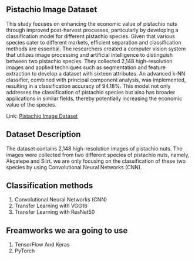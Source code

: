 ## Pistachio Image Dataset

This study focuses on enhancing the economic value of pistachio nuts through improved post-harvest processes, particularly by developing a classification model for different pistachio species. Given that various species cater to different markets, efficient separation and classification methods are essential. The researchers created a computer vision system that utilizes image processing and artificial intelligence to distinguish between two pistachio species. They collected 2,148 high-resolution images and applied techniques such as segmentation and feature extraction to develop a dataset with sixteen attributes. An advanced k-NN classifier, combined with principal component analysis, was implemented, resulting in a classification accuracy of 94.18%. This model not only addresses the classification of pistachio species but also has broader applications in similar fields, thereby potentially increasing the economic value of the species.

Link: [Pistachio Image Dataset](https://www.kaggle.com/datasets/muratkokludataset/pistachio-image-dataset)

## Dataset Description

The dataset contains 2,148 high-resolution images of pistachio nuts. The images were collected from two different species of pistachio nuts, namely, Akçatepe and Siirt. we are only focusing on the classification of these two species by using Convolutional Neural Networks (CNN).

## Classification methods

1.  Convolutional Neural Networks (CNN)
2.  Transfer Learning with VGG16
3.  Transfer Learning with ResNet50

## Freamworks we ara going to use

1. TensorFlow And Keras
2. PyTorch
